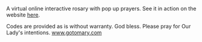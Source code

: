 A virtual online interactive rosary with pop up prayers. See it in action on the website <a href="https://gotomary.github.io/VirtualOnlineRosary/">here</a>.

<p>Codes are provided as is without warranty. God bless. Please pray for Our Lady's intentions. <a href="https://gotomary.com">www.gotomary.com</a></p>
